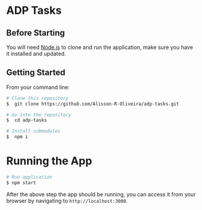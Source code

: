 # ADP Tasks

## Before Starting
You will need [Node.js](https://nodejs.org/en) to clone and run the application, make sure you have it installed and updated. 

## Getting Started

From your command line:  

```bash
# Clone this repository
$  git clone https://github.com/Alisson-R-Oliveira/adp-tasks.git

# Go into the repository
$  cd adp-tasks

# Install submodules
$  npm i
```

# Running the App
```bash
# Run application
$ npm start
```
After the above step the app should be running, you can access it from your browser by navigating to `http://localhost:3000`.